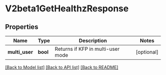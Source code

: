 # V2beta1GetHealthzResponse

## Properties

| Name           | Type     | Description                       | Notes      |
| -------------- | -------- | --------------------------------- | ---------- |
| **multi_user** | **bool** | Returns if KFP in multi-user mode | [optional] |

[[Back to Model list]](../README.md#documentation-for-models) [[Back to API list]](../README.md#documentation-for-api-endpoints) [[Back to README]](../README.md)
